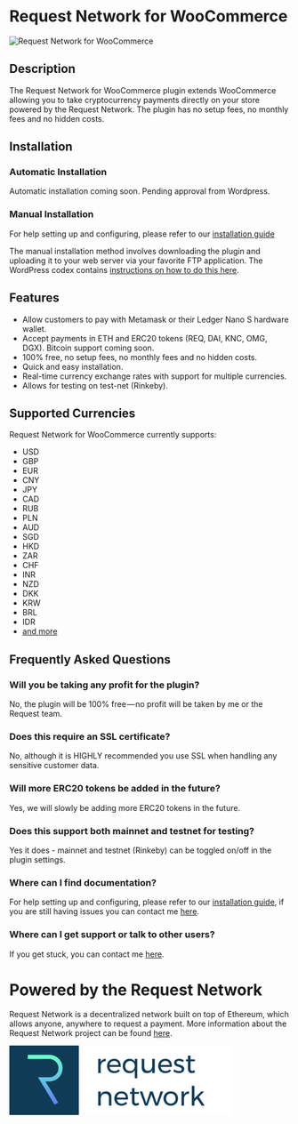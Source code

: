 # Request Network for WooCommerce #

![Request Network for WooCommerce](https://camo.githubusercontent.com/7f9e1b1c9166f2b5833c5e150f7c99dd9fc71814/68747470733a2f2f63646e2d696d616765732d312e6d656469756d2e636f6d2f6d61782f3830302f302a5455504f4e464f695331325f586d62352e)

## Description

The Request Network for WooCommerce plugin extends WooCommerce allowing you to take cryptocurrency payments directly on your store powered by the Request Network. The plugin has no setup fees, no monthly fees and no hidden costs.

## Installation

### Automatic Installation

Automatic installation coming soon. Pending approval from Wordpress.

### Manual Installation

For help setting up and configuring, please refer to our [installation guide](https://wooreq.com/getting-started/)

The manual installation method involves downloading the plugin and uploading it to your web server via your favorite FTP application. The WordPress codex contains [instructions on how to do this here](http://codex.wordpress.org/Managing_Plugins#Manual_Plugin_Installation).

## Features

* Allow customers to pay with Metamask or their Ledger Nano S hardware wallet.
* Accept payments in ETH and ERC20 tokens (REQ, DAI, KNC, OMG, DGX). Bitcoin support coming soon.
* 100% free, no setup fees, no monthly fees and no hidden costs. 
* Quick and easy installation. 
* Real-time currency exchange rates with support for multiple currencies. 
* Allows for testing on test-net (Rinkeby).

## Supported Currencies

Request Network for WooCommerce currently supports:

* USD
* GBP
* EUR
* CNY
* JPY
* CAD
* RUB
* PLN
* AUD
* SGD
* HKD
* ZAR
* CHF
* INR
* NZD
* DKK
* KRW
* BRL
* IDR
* [and more](https://www.cryptocompare.com/)

## Frequently Asked Questions ##

### Will you be taking any profit for the plugin? ###

No, the plugin will be 100% free — no profit will be taken by me or the Request team.

### Does this require an SSL certificate? ###

No, although it is HIGHLY recommended you use SSL when handling any sensitive customer data.

### Will more ERC20 tokens be added in the future? ###

Yes, we will slowly be adding more ERC20 tokens in the future.

### Does this support both mainnet and testnet for testing? ###

Yes it does - mainnet and testnet (Rinkeby) can be toggled on/off in the plugin settings.

### Where can I find documentation? ###

For help setting up and configuring, please refer to our [installation guide](https://wooreq.com/getting-started/), if you are still having issues you can contact me [here](https://wooreq.com/contact/).

### Where can I get support or talk to other users? ###

If you get stuck, you can contact me [here](https://wooreq.com/contact/).

# Powered by the Request Network

Request Network is a decentralized network built on top of Ethereum, which allows anyone, anywhere to request a payment. More information about the Request Network project can be found [here](https://request.network/).

<img src="https://github.com/RequestNetwork/Request/raw/master/Hubs/Marketing%20and%20design/logo-horizontal.png" width="400px" >


